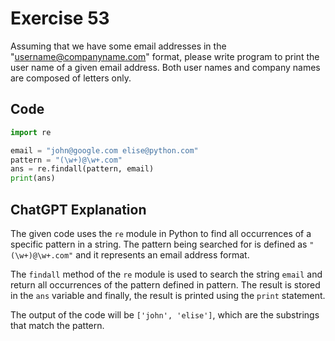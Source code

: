 # Exercise 53
Assuming that we have some email addresses in the "username@companyname.com" format, please write program to print the user name of a given email address. Both user names and company names are composed of letters only.

## Code
```python
import re

email = "john@google.com elise@python.com"
pattern = "(\w+)@\w+.com"
ans = re.findall(pattern, email)
print(ans)
```

## ChatGPT Explanation

The given code uses the `re` module in Python to find all occurrences of a specific pattern in a string. The pattern being searched for is defined as `"(\w+)@\w+.com"` and it represents an email address format.

The `findall` method of the `re` module is used to search the string `email` and return all occurrences of the pattern defined in pattern. The result is stored in the `ans` variable and finally, the result is printed using the `print` statement.

The output of the code will be `['john', 'elise']`, which are the substrings that match the pattern.